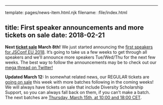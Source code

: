 ----
template: pages/news-item.html.njk
filename: :file/index.html

title: First speaker announcements and more tickets on sale
date: 2018-02-21
----

**Next [ticket sale](https://ti.to/jsconfeu/jsconf-eu-2018/) March 8th!** We just started announcing the [first speakers for JSConf EU 2018](/speakers/). It’s going to take us a few weeks to get through all speakers and we’ll announce more speakers Tue/Wed/Thu for the next few weeks. The best way to follow the announcements may be to check out our [mega thread on Twitter!](https://twitter.com/jsconfeu/status/965954122519404547)

**Updated March 12:** In somewhat related news, our REGULAR tickets are [going on sale](https://ti.to/jsconfeu/jsconf-eu-2018/) this week with more batches following in the coming weeks! We will always have tickets on sale that include Diversity Scholarship Support, so you can always fall back on them, if you can’t make a batch. The next batches are [Thursday, March 15th, at 10:00 and 18:00 CET](https://ti.to/jsconfeu/jsconf-eu-2018/).
